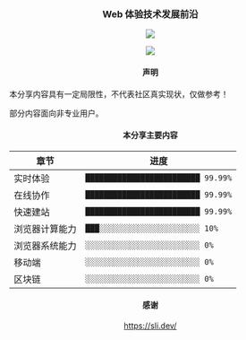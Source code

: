<p align="center">
    <h3 align="center">Web 体验技术发展前沿</h3>
</p>

<p align="center">
    <a href="https://github.com/yu-tou/frontend-modern-experience-share-slide/discussions" target="_blank">
        <img src="https://img.shields.io/badge/Join%20the%20Discussion-on%20Github-green?&labelColor=000&style=for-the-badge&logo=github" />
    </a>
</p>
<p align="center">
    <a href="https://frontend-modern-share.vercel.app" target="_blank">
        <img src="https://img.shields.io/badge/Online%20Slide-on%20Vecel-green?&labelColor=000&style=for-the-badge&logo=vercel" />
    </a>
</p>

<p align="center">
    <h4 align="center">声明</h3>
</p>

<p align="center">
    <p>本分享内容具有一定局限性，不代表社区真实现状，仅做参考！</p>

 <p>部分内容面向非专业用户。</p>

</p>
<p align="center">
    <h4 align="center">本分享主要内容</h3>
</p>

| 章节           | 进度                               |
| -------------- | ---------------------------------- |
| 实时体验       | `█████████████████████████ 99.99%` |
| 在线协作       | `█████████████████████████ 99.99%` |
| 快速建站       | `█████████████████████████ 99.99%` |
| 浏览器计算能力 | `███░░░░░░░░░░░░░░░░░░░░░░ 10%`    |
| 浏览器系统能力 | `░░░░░░░░░░░░░░░░░░░░░░░░░ 0%`     |
| 移动端         | `░░░░░░░░░░░░░░░░░░░░░░░░░ 0%`     |
| 区块链         | `░░░░░░░░░░░░░░░░░░░░░░░░░ 0%`     |

<p align="center">
    <h4 align="center">感谢</h3>
</p>

<p align="center">
    <a href="https://sli.dev/">https://sli.dev/</a>
</p>
